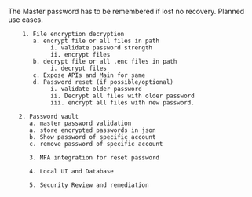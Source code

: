 The Master password has to be remembered if lost no recovery.
Planned use cases.

        1. File encryption decryption
           a. encrypt file or all files in path
                i. validate password strength
                ii. encrypt files
           b. decrypt file or all .enc files in path
                i. decrypt files
           c. Expose APIs and Main for same
           d. Password reset (if possible/optional)
                i. validate older password
                ii. Decrypt all files with older password
                iii. encrypt all files with new password.

       2. Password vault
          a. master password validation
          a. store encrypted passwords in json
          b. Show password of specific account
          c. remove password of specific account
    
          3. MFA integration for reset password
    
          4. Local UI and Database
    
          5. Security Review and remediation